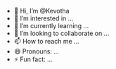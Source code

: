 - 👋 Hi, I’m @Kevotha
- 👀 I’m interested in ...
- 🌱 I’m currently learning ...
- 💞️ I’m looking to collaborate on ...
- 📫 How to reach me ...
- 😄 Pronouns: ...
- ⚡ Fun fact: ...

<!---
Kevotha/Kevotha is a ✨ special ✨ repository because its `README.md` (this file) appears on your GitHub profile.
You can click the Preview link to take a look at your changes.
--->
